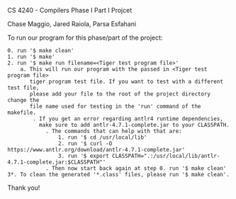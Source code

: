 CS 4240 - Compilers Phase I Part I Projcet

Chase Maggio, Jared Raiola, Parsa Esfahani


To run our program for this phase/part of the project:

	0. run '$ make clean'
	1. run '$ make'
	2. run '$ make run filename=<Tiger test program file>'
		a. This will run our program with the passed in <Tiger test program file>
		   tiger program test file. If you want to test with a different test file,
		   please add your file to the root of the project directory change the
		   file name used for testing in the 'run' command of the makefile.
			. If you get an error regarding antlr4 runtime dependencies,
			  make sure to add antlr-4.7.1-complete.jar to your CLASSPATH.
				. The commands that can help with that are:
					1. run '$ cd /usr/local/lib'
					2. run '$ curl -O https://www.antlr.org/download/antlr-4.7.1-complete.jar'
					3. run '$ export CLASSPATH=".:/usr/local/lib/antlr-4.7.1-complete.jar:$CLASSPATH"'
				. Then now start back again at step 0. run '$ make clean'
	3*. To clean the generated '*.class' files, please run '$ make clean'.


Thank you!
